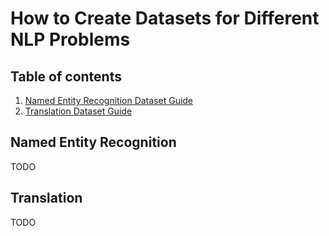 # How to Create Datasets for Different NLP Problems

## Table of contents

1. [Named Entity Recognition Dataset Guide](#named-entity-recognition)
2. [Translation Dataset Guide](#Translation)


## Named Entity Recognition

TODO

## Translation

TODO